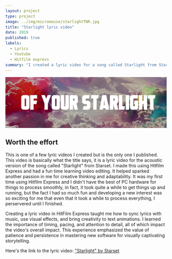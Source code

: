 ```yaml
---
layout: project
type: project
image: ../img/micromouse/starlightTNR.jpg
title: "Starlight lyric video"
date: 2019
published: true
labels:
  - Lyrics
  - Youtube
  - Hitfilm express
summary: "I created a lyric video for a song called Starlight from Starset."
---
```


<div class="text-center p-4">
  <img width="800px" src="../img/micromouse/starlight1.png" class="img-thumbnail" >
</div>

## Worth the effort

  This is one of a few lyric videos I created but is the only one I published. This video is basically what the title says, it is a lyric video for the acoustic version of the song called "Starlight" from Starset. I made this using Hitfilm Express and had a fun time learning video editing. It helped sparked another passion in me for creative thinking and adaptability. It was my first time using Hitfilm Express and I didn't have the best of PC hardware for things to process smoothly, in fact, it took quite a while to get things up and running, but the fact I had so much fun and developing a new interest was so exciting for me that even that it took a while to process everything, I perservered until I finished.

  Creating a lyric video in HitFilm Express taught me how to sync lyrics with music, use visual effects, and bring creativity to text animations. I learned the importance of timing, pacing, and attention to detail, all of which impact the video's overall impact. This experience emphasized the value of patience and persistence in mastering new software for visually captivating storytelling.

Here's the link to the lyric video: <a href="https://www.youtube.com/watch?v=iJH9_TQ24yI">"Starlight" by Starset</a>
